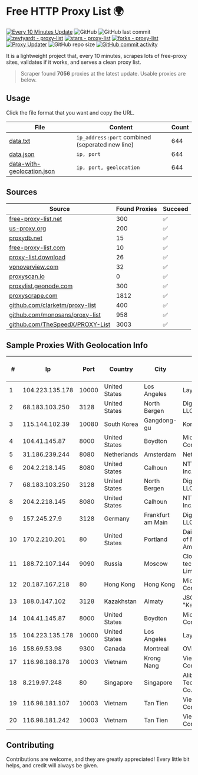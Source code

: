 
# Free HTTP Proxy List 🌍

[![Every 10 Minutes Update](https://github.com/mertguvencli/http-proxy-list/actions/workflows/main.yml/badge.svg?branch=main)](https://github.com/mertguvencli/http-proxy-list/actions/workflows/main.yml)
![GitHub](https://img.shields.io/github/license/mertguvencli/http-proxy-list)
![GitHub last commit](https://img.shields.io/github/last-commit/mertguvencli/http-proxy-list)
[![zevtyardt - proxy-list](https://img.shields.io/static/v1?label=zevtyardt&message=proxy-list&color=blue&logo=github)](https://github.com/zevtyardt/proxy-list "Go to GitHub repo")
[![stars - proxy-list](https://img.shields.io/github/stars/zevtyardt/proxy-list?style=social)](https://github.com/zevtyardt/proxy-list)
[![forks - proxy-list](https://img.shields.io/github/forks/zevtyardt/proxy-list?style=social)](https://github.com/zevtyardt/proxy-list)
[![Proxy Updater](https://github.com/zevtyardt/proxy-list/workflows/Proxy%20Updater/badge.svg)](https://github.com/zevtyardt/proxy-list/actions?query=workflow:"Proxy+Updater")
![GitHub repo size](https://img.shields.io/github/repo-size/zevtyardt/proxy-list)
[![GitHub commit activity](https://img.shields.io/github/commit-activity/m/zevtyardt/proxy-list?logo=commits)](https://github.com/zevtyardt/proxy-list/commits/main)

It is a lightweight project that, every 10 minutes, scrapes lots of free-proxy sites, validates if it works, and serves a clean proxy list.

> Scraper found **7056** proxies at the latest update. Usable proxies are below.

## Usage

Click the file format that you want and copy the URL.

|File|Content|Count|
|----|-------|-----|
|[data.txt](https://raw.githubusercontent.com/mertguvencli/http-proxy-list/main/proxy-list/data.txt)|`ip_address:port` combined (seperated new line)|644|
|[data.json](https://raw.githubusercontent.com/mertguvencli/http-proxy-list/main/proxy-list/data.json)|`ip, port`|644|
|[data-with-geolocation.json](https://raw.githubusercontent.com/mertguvencli/http-proxy-list/main/proxy-list/data-with-geolocation.json)|`ip, port, geolocation`|644|

## Sources

|Source|Found Proxies|Succeed|
|------|-------------|-------|
|[free-proxy-list.net](https://free-proxy-list.net)|300|✅|
|[us-proxy.org](https://www.us-proxy.org)|200|✅|
|[proxydb.net](http://proxydb.net)|15|✅|
|[free-proxy-list.com](https://free-proxy-list.com/?page=&port=&type%5B%5D=http&type%5B%5D=https&up_time=0&search=Search)|10|✅|
|[proxy-list.download](https://www.proxy-list.download/HTTP)|26|✅|
|[vpnoverview.com](https://vpnoverview.com/privacy/anonymous-browsing/free-proxy-servers)|32|✅|
|[proxyscan.io](https://www.proxyscan.io)|0|✅|
|[proxylist.geonode.com](https://proxylist.geonode.com/api/proxy-list?limit=300&page=1&sort_by=lastChecked&sort_type=desc&protocols=http,https)|300|✅|
|[proxyscrape.com](https://api.proxyscrape.com/v2/?request=displayproxies&protocol=http&timeout=10000&country=all&ssl=all&anonymity=all)|1812|✅|
|[github.com/clarketm/proxy-list](https://raw.githubusercontent.com/clarketm/proxy-list/master/proxy-list-raw.txt)|400|✅|
|[github.com/monosans/proxy-list](https://raw.githubusercontent.com/monosans/proxy-list/main/proxies/http.txt)|958|✅|
|[github.com/TheSpeedX/PROXY-List](https://raw.githubusercontent.com/TheSpeedX/PROXY-List/master/http.txt)|3003|✅|


## Sample Proxies With Geolocation Info

|#|Ip|Port|Country|City|Internet Service Provider|
|-|--|----|-------|----|-------------------------|
|1|104.223.135.178|10000|United States|Los Angeles|LayerHost|
|2|68.183.103.250|3128|United States|North Bergen|DigitalOcean, LLC|
|3|115.144.102.39|10080|South Korea|Gangdong-gu|Korea Telecom|
|4|104.41.145.87|8000|United States|Boydton|Microsoft Corporation|
|5|31.186.239.244|8080|Netherlands|Amsterdam|NetSkope Inc|
|6|204.2.218.145|8080|United States|Calhoun|NTT America, Inc.|
|7|68.183.103.250|3128|United States|North Bergen|DigitalOcean, LLC|
|8|204.2.218.145|8080|United States|Calhoun|NTT America, Inc.|
|9|157.245.27.9|3128|Germany|Frankfurt am Main|DigitalOcean, LLC|
|10|170.2.210.201|80|United States|Portland|Daimler Trucks of North America LLC|
|11|188.72.107.144|9090|Russia|Moscow|Cloud technology Limited (Ltd.)|
|12|20.187.167.218|80|Hong Kong|Hong Kong|Microsoft Corporation|
|13|188.0.147.102|3128|Kazakhstan|Almaty|JSC "KazTransCom"|
|14|104.41.145.87|8000|United States|Boydton|Microsoft Corporation|
|15|104.223.135.178|10000|United States|Los Angeles|LayerHost|
|16|158.69.53.98|9300|Canada|Montreal|OVH SAS|
|17|116.98.188.178|10003|Vietnam|Krong Nang|Viettel Corporation|
|18|8.219.97.248|80|Singapore|Singapore|Alibaba (US) Technology Co., Ltd.|
|19|116.98.181.107|10003|Vietnam|Tan Tien|Viettel Corporation|
|20|116.98.181.242|10003|Vietnam|Tan Tien|Viettel Corporation|



## Contributing

Contributions are welcome, and they are greatly appreciated! Every
little bit helps, and credit will always be given.

